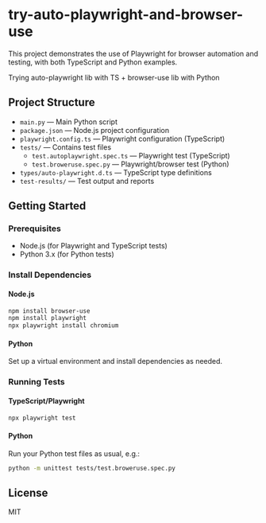 # try-auto-playwright-and-browser-use

This project demonstrates the use of Playwright for browser automation and testing, with both TypeScript and Python examples.

Trying auto-playwright lib with TS + browser-use lib with Python

## Project Structure

- `main.py` — Main Python script
- `package.json` — Node.js project configuration
- `playwright.config.ts` — Playwright configuration (TypeScript)
- `tests/` — Contains test files
  - `test.autoplaywright.spec.ts` — Playwright test (TypeScript)
  - `test.broweruse.spec.py` — Playwright/browser test (Python)
- `types/auto-playwright.d.ts` — TypeScript type definitions
- `test-results/` — Test output and reports

## Getting Started

### Prerequisites
- Node.js (for Playwright and TypeScript tests)
- Python 3.x (for Python tests)

### Install Dependencies

#### Node.js
```sh
npm install browser-use
npm install playwright
npx playwright install chromium
```

#### Python
Set up a virtual environment and install dependencies as needed.

### Running Tests

#### TypeScript/Playwright
```sh
npx playwright test
```

#### Python
Run your Python test files as usual, e.g.:
```sh
python -m unittest tests/test.broweruse.spec.py
```

## License
MIT
